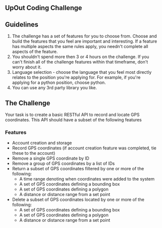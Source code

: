 ## UpOut Coding Challenge

Guidelines
---------------

1. The challenge has a set of features for you to choose from. Choose and build the features that you feel are important and interesting. If a feature has multiple aspects the same rules apply, you needn't complete all aspects of the feature.
2. You shouldn't spend more then 3 or 4 hours on the challenge. If you can't finish all of the challenge features within that timeframe, don't worry about it.
3. Language selection - choose the language that you feel most directly relates to the position you're applying for. For example, if you're applying for a python position, choose python.
4. You can use any 3rd party library you like.

The Challenge
---------------

Your task is to create a basic RESTful API to record and locate GPS coordinates. This API should have a subset of the following features

### Features
* Account creation and storage
* Record GPS coordinates (if account creation feature was completed, tie these to the account)
* Remove a single GPS coordinate by ID
* Remove a group of GPS coordinates by a list of IDs
* Return a subset of GPS coordinates filtered by one or more of the following:
    * A time range denoting when coordinates were added to the system
    * A set of GPS coordinates defining a bounding box
    * A set of GPS coordinates defining a polygon
    * A distance or distance range from a set point
* Delete a subset of GPS coordinates located by one or more of the following:
    * A set of GPS coordinates defining a bounding box
    * A set of GPS coordinates defining a polygon
    * A distance or distance range from a set point

